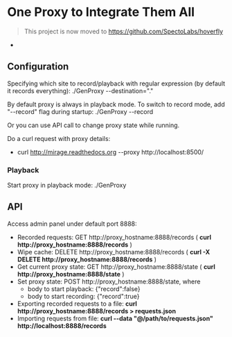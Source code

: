 # One Proxy to Integrate Them All

> This project is now moved to https://github.com/SpectoLabs/hoverfly 

-

## Configuration

Specifying which site to record/playback with regular expression (by default it records everything):
./GenProxy --destination="."

By default proxy is always in playback mode. To switch to record mode, add "--record" flag during startup:
./GenProxy --record

Or you can use API call to change proxy state while running.


Do a curl request with proxy details: 
+ curl http://mirage.readthedocs.org --proxy http://localhost:8500/

### Playback

Start proxy in playback mode:
./GenProxy

## API

Access admin panel under default port 8888:

* Recorded requests: GET http://proxy_hostname:8888/records ( __curl http://proxy_hostname:8888/records__ )
* Wipe cache: DELETE http://proxy_hostname:8888/records ( __curl -X DELETE http://proxy_hostname:8888/records__ ) 
* Get current proxy state: GET http://proxy_hostname:8888/state ( __curl http://proxy_hostname:8888/state__ )
* Set proxy state: POST http://proxy_hostname:8888/state, where
   + body to start playback: {"record":false}
   + body to start recording: {"record":true}
* Exporting recorded requests to a file: __curl http://proxy_hostname:8888/records > requests.json__
* Importing requests from file: __curl --data "@/path/to/requests.json" http://localhost:8888/records__
